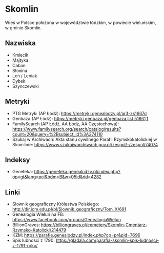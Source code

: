 # Skomlin
Wieś w Polsce położona w województwie łódzkim, w powiecie wieluńskim, w gminie Skomlin.

## Nazwiska
+ Kmiecik
+ Majtyka
+ Caban
+ Słonina
+ Leń / Leniak
+ Dybek
+ Szynczewski

## Metryki
+ PTG Metryki (AP Łódź): https://metryki.genealodzy.pl/ar3-zs1667d
+ Genbaza (AP Łódź): https://metryki.genbaza.pl/genbaza,list,51861,1
+ FamilySearch (AP Łódź, AA Łódź, AA Częstochowa): https://www.familysearch.org/search/catalog/results?count=20&query=%2Bsubject_id%3A374110
+ Szukaj w Archiwach: Akta stanu cywilnego Parafii Rzymskokatolickiej w Skomlinie: https://www.szukajwarchiwach.gov.pl/zespol/-/zespol/74074

## Indeksy
+ Geneteka: https://geneteka.genealodzy.pl/index.php?op=gt&lang=pol&bdm=B&w=05ld&rid=4282

## Linki
+ Słownik geograficzny Królestwa Polskiego: http://dir.icm.edu.pl/pl/Slownik_geograficzny/Tom_X/691
+ Genealogia Wieluń na FB: https://www.facebook.com/groups/GenealogiaWielun
+ BillionGraves: https://billiongraves.pl/cemetery/Skomlin-Cmentarz-Rzymsko-Katolicki/214479 
+ KZM: https://parafie.genealodzy.pl/index.php?op=pr&pid=7699
+ Spis lubności z 1790: https://gladala.com/parafia-skomlin-spis-ludnosci-z-1791-roku/